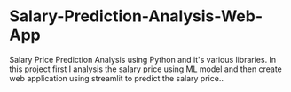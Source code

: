 # Salary-Prediction-Analysis-Web-App
Salary Price Prediction Analysis using Python and it's various libraries. In this project first I analysis the salary price using ML model and then create web application using streamlit to predict the salary price..
